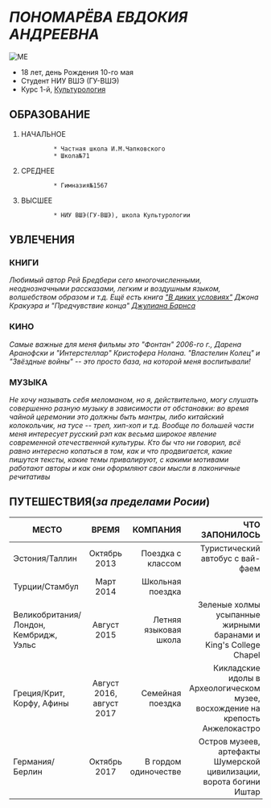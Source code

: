 # *ПОНОМАРЁВА ЕВДОКИЯ АНДРЕЕВНА*

![ME](https://pp.userapi.com/c840130/v840130004/3e882/cLa9b0HfSU4.jpg)

* 18 лет, день Рождения 10-го мая
* Студент НИУ ВШЭ (ГУ-ВШЭ)
* Курс 1-й, [Культурология](https://www.hse.ru/ba/cultural/ "ЛУЧШИЙ УНИВЕР EVER") 

## ОБРАЗОВАНИЕ 

1. НАЧАЛЬНОЕ

                * Частная школа И.М.Чапковского 
                * Школа№71
                
2. СРЕДНЕЕ

                * Гимназия№1567
                
3. ВЫСШЕЕ

                * НИУ ВШЭ(ГУ-ВШЭ), школа Культурологии
                
## УВЛЕЧЕНИЯ 
### КНИГИ 

*Любимый автор Рей Бредбери сего многочисленными, неоднозначными рассказами, легким и воздушным языком, волшебством образом и т.д.  Ещё есть книга ["В диких условиях"](https://en.wikipedia.org/wiki/Into_the_Wild_(book)) Джона Кракуэра и "Предчувствие конца" [Джулиана Барнса](https://ru.wikipedia.org/wiki/%D0%91%D0%B0%D1%80%D0%BD%D1%81,_%D0%94%D0%B6%D1%83%D0%BB%D0%B8%D0%B0%D0%BD)*

### КИНО

*Самые важные для меня фильмы это "Фонтан" 2006-го г., Дарена Аранофски и "Интерстеллар" Кристофера Нолана. 
"Властелин Колец" и "Звёздные войны" -- это просто база, на которой меня воспитывали!*

### МУЗЫКА

*Не хочу называть себя меломаном, но я, действительно, могу слушать совершенно разную музыку в зависимости от обстановки: во время чайной церемонии это должны быть мантры, либо китайский колокольчик, на тусе -- треп, хип-хоп и т.д. Вообще по большей части меня интересует русский рэп как весьма широкое явление современной отечественной культуры. Кто бы что ни говорил, всё равно интересно копаться в том, как и что продвигается, какие пишутся тексты, какие темы привалируют, с какими мотивами работают авторы и как они оформляют свои мысли в лаконичные речитативы*

## ПУТЕШЕСТВИЯ(*за пределами Росии*)

МЕСТО|ВРЕМЯ|КОМПАНИЯ|ЧТО ЗАПОНИЛОСЬ
---|:---:|---:|---:
Эстония/Таллин|Октябрь 2013|Поездка с классом|Туристический автобус с вай-фаем 
Турции/Стамбул|Март 2014|Школьная поездка|
Великобритания/Лондон, Кембридж, Уэльс|Август 2015|Летняя языковая школа|Зеленые холмы усыпанные жирными баранами и King's College Chapel
Греция/Крит, Корфу, Афины|Август 2016, август 2017|Семейная поездка|Кикладские идолы в Археологическом музее, восхождение на крепость Анжелокастро
Германия/ Берлин|Октябрь 2017|В гордом одиночестве|Остров музеев, артефакты Шумерской цивилизации, ворота богини Иштар
